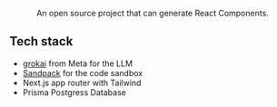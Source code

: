 <p align="center">
  An open source project that can generate React Components.
</p>

## Tech stack

- [grokai](https://x.ai) from Meta for the LLM
- [Sandpack](https://sandpack.codesandbox.io/) for the code sandbox
- Next.js app router with Tailwind
- Prisma Postgress Database